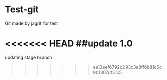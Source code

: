 # Test-git

Git made by jagrit for test

<<<<<<< HEAD
##update 1.0
=======

updating stage branch
>>>>>>> ae13eef6792c293c3a8ff6b81c6c901307df51c5
